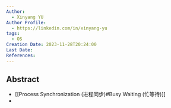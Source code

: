 ```yaml
---
Author:
  - Xinyang YU
Author Profile:
  - https://linkedin.com/in/xinyang-yu
tags:
  - OS
Creation Date: 2023-11-28T20:24:00
Last Date: 
References:
---
```

## Abstract
- [[Process Synchronization (进程同步)#Busy Waiting (忙等待)]]
- 